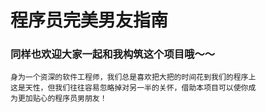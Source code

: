   # 程序员完美男友指南
  ### 同样也欢迎大家一起和我构筑这个项目哦～～
    身为一个资深的软件工程师，我们总是喜欢把大把的时间花到我们的程序上
    这是天性，但我们往往容易忽略掉对另一半的关怀，借助本项目可以使你成
    为更加贴心的程序员男朋友！

